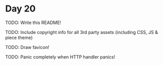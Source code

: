# Day 20

TODO: Write this README!

TODO: Include copyright info for all 3rd party assets (including CSS, JS & piece theme)

TODO: Draw favicon!

TODO: Panic completely when HTTP handler panics!
